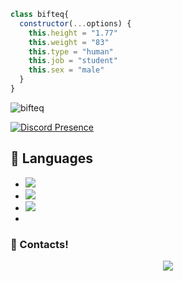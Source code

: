 ```js
class bifteq{
  constructor(...options) {
    this.height = "1.77"
    this.weight = "83"
    this.type = "human"
    this.job = "student"
    this.sex = "male"
  }
}
```

<img src="https://komarev.com/ghpvc/?username=bifteq&label=Ziyaretçi%20Sayısı&color=552b75" alt="bifteq" />


[![Discord Presence](https://lanyard-profile-readme.vercel.app/api/239028365581877249?hideDiscrim=true)](https://discord.com/users/708696531225804801)



## 🔧 Languages
- ![](https://img.shields.io/badge/Code-JavaScript-black?style=flat-square&logo=javascript&logoColor=brightgreen)
- ![](https://img.shields.io/badge/Code-Java-black?style=flat-square&logo=java&logoColor=white)
- ![](https://img.shields.io/badge/Tools-MongoDB-black?style=flat-square&logo=mongodb&logoColor=cyan)
- 
<h3>🌟 Contacts!</h3>
<p align="center">
     <a href="https://www.instagram.com/kimeneshuu" target"blank_"><img src="https://img.shields.io/badge/INSTAGRAM%20-DC3175.svg?&style=for-the-badge&logo=instagram&logoColor=white"></a>
